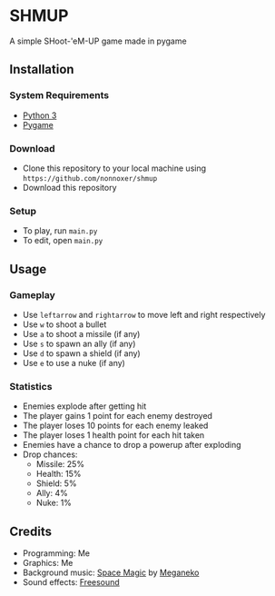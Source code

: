 # SHMUP

A simple SHoot-'eM-UP game made in pygame

## Installation
### System Requirements

- [Python 3](https://www.python.org/)
- [Pygame](https://www.pygame.org/)

### Download

- Clone this repository to your local machine using `https://github.com/nonnoxer/shmup`
- Download this repository

### Setup

- To play, run `main.py`
- To edit, open `main.py`

## Usage
### Gameplay

- Use `leftarrow` and `rightarrow` to move left and right respectively
- Use `w` to shoot a bullet
- Use `a` to shoot a missile (if any)
- Use `s` to spawn an ally (if any)
- Use `d` to spawn a shield (if any)
- Use `e` to use a nuke (if any)

### Statistics

- Enemies explode after getting hit
- The player gains 1 point for each enemy destroyed
- The player loses 10 points for each enemy leaked
- The player loses 1 health point for each hit taken
- Enemies have a chance to drop a powerup after exploding
- Drop chances:
  - Missile: 25%
  - Health: 15%
  - Shield: 5%
  - Ally: 4%
  - Nuke: 1%

## Credits

- Programming: Me
- Graphics: Me
- Background music: [Space Magic](https://www.newgrounds.com/audio/listen/830459/) by [Meganeko](https://meganeko.newgrounds.com/)
- Sound effects: [Freesound](https://freesound.org/)
